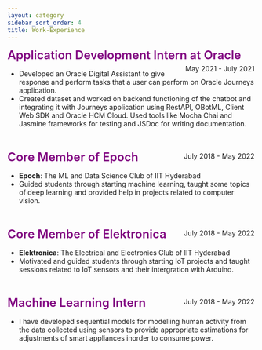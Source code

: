 ```yaml
---
layout: category
sidebar_sort_order: 4
title: Work-Experience
---
```


<!-- Content of Work-Experience Page -->
<div markdown=1>
<p></p>
<span style="font-size: 1.5rem; font-weight: 600; color:purple; line-height: 1.25; margin-top: 1rem; margin-bottom: 0.5rem;"> Application Development Intern at Oracle </span><span style="float: right; line-height: 1.25; margin-top: 0.25rem; margin-bottom: 0.5rem;">May 2021 - July 2021</span>
<ul>
<li>Developed an Oracle Digital Assistant to give response and perform tasks that a user can perform on Oracle Journeys application.</li>
<li>Created dataset and worked on backend functioning of the chatbot and integrating it with Journeys application using RestAPI, OBotML, Client Web SDK and Oracle HCM Cloud. Used tools like Mocha Chai and Jasmine frameworks for testing and JSDoc for writing documentation.</li>
</ul>
<br>

<span style="font-size: 1.5rem; font-weight: 600; color:purple; line-height: 1.25; margin-top: 1rem; margin-bottom: 0.5rem;"> Core Member of Epoch </span><span style="float: right; line-height: 1.25; margin-top: 0.25rem; margin-bottom: 0.5rem;">July 2018 - May 2022</span>
<ul>
<li><strong>Epoch</strong>: The ML and Data Science Club of IIT Hyderabad</li>
<li>Guided students through starting machine learning, taught some topics of deep learning and provided help in projects related to computer vision.</li>
</ul>
<br>

<span style="font-size: 1.5rem; font-weight: 600; color:purple; line-height: 1.25; margin-top: 1rem; margin-bottom: 0.5rem;"> Core Member of Elektronica </span><span style="float: right; line-height: 1.25; margin-top: 0.25rem; margin-bottom: 0.5rem;">July 2018 - May 2022</span>
<ul>
<li><strong>Elektronica</strong>: The Electrical and Electronics Club of IIT Hyderabad</li>
<li>Motivated and guided students through starting IoT projects and taught sessions related to IoT sensors and their intergration with Arduino.</li>
</ul>
<br>

<span style="font-size: 1.5rem; font-weight: 600; color:purple; line-height: 1.25; margin-top: 1rem; margin-bottom: 0.5rem;"> Machine Learning Intern </span><span style="float: right; line-height: 1.25; margin-top: 0.25rem; margin-bottom: 0.5rem;">July 2018 - May 2022</span>
<ul>
<li>I have developed sequential models for modelling human activity from the data collected using sensors to provide appropriate estimations for adjustments of smart appliances inorder to consume power.</li>
</ul>
</div>